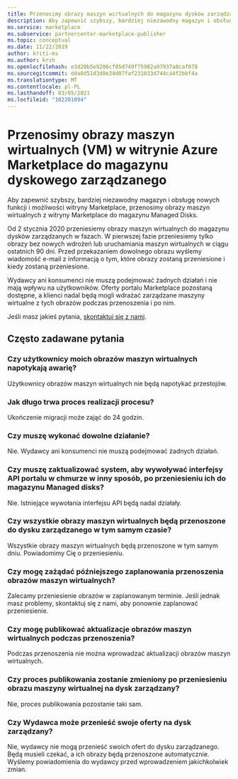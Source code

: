 ```yaml
---
title: Przenosimy obrazy maszyn wirtualnych do magazynu dysków zarządzanych w portalu Azure Marketplace
description: Aby zapewnić szybszy, bardziej niezawodny magazyn i obsługę nowych funkcji i możliwości witryny Marketplace, przenosimy obrazy maszyn wirtualnych z witryny Marketplace do magazynu Managed Disks.
ms.service: marketplace
ms.subservice: partnercenter-marketplace-publisher
ms.topic: conceptual
ms.date: 11/22/2019
author: kriti-ms
ms.author: krsh
ms.openlocfilehash: e3d20b5e9206cf05d749f75982a07937a8caf078
ms.sourcegitcommit: dda0d51d3d0e34d07faf231033d744ca4f2bbf4a
ms.translationtype: MT
ms.contentlocale: pl-PL
ms.lasthandoff: 03/05/2021
ms.locfileid: "102201094"
---
```

# <a name="were-moving-virtual-machine-vm-images-on-azure-marketplace-to-managed-disk-storage"></a>Przenosimy obrazy maszyn wirtualnych (VM) w witrynie Azure Marketplace do magazynu dyskowego zarządzanego

Aby zapewnić szybszy, bardziej niezawodny magazyn i obsługę nowych funkcji i możliwości witryny Marketplace, przenosimy obrazy maszyn wirtualnych z witryny Marketplace do magazynu Managed Disks.

Od 2 stycznia 2020 przeniesiemy obrazy maszyn wirtualnych do magazynu dysków zarządzanych w fazach. W pierwszej fazie przeniesiemy tylko obrazy bez nowych wdrożeń lub uruchamiania maszyn wirtualnych w ciągu ostatnich 90 dni. Przed przekazaniem dowolnego obrazu wyślemy wiadomość e-mail z informacją o tym, które obrazy zostaną przeniesione i kiedy zostaną przeniesione.

Wydawcy ani konsumenci nie muszą podejmować żadnych działań i nie mają wpływu na użytkowników. Oferty portalu Marketplace pozostaną dostępne, a klienci nadal będą mogli wdrażać zarządzane maszyny wirtualne z tych obrazów podczas przenoszenia i po nim.

Jeśli masz jakieś pytania, [skontaktuj się z nami](https://support.microsoft.com/supportforbusiness/productselection?sapId=48734891-ee9a-5d77-bf29-82bf8d8111ff).

## <a name="faqs"></a>Często zadawane pytania

### <a name="would-the-users-of-my-vm-images-experience-an-outage"></a>Czy użytkownicy moich obrazów maszyn wirtualnych napotykają awarię?

Użytkownicy obrazów maszyn wirtualnych nie będą napotykać przestojów. 

### <a name="how-long-does-it-take-for-the-process-to-complete"></a>Jak długo trwa proces realizacji procesu?

Ukończenie migracji może zająć do 24 godzin.

### <a name="do-i-need-to-take-any-action"></a>Czy muszę wykonać dowolne działanie?

Nie. Wydawcy ani konsumenci nie muszą podejmować żadnych działań.

### <a name="do-i-have-to-update-my-system-to-call-the-cloud-portal-apis-in-a-different-way-after-they-are-moved-to-managed-disk-storage"></a>Czy muszę zaktualizować system, aby wywoływać interfejsy API portalu w chmurze w inny sposób, po przeniesieniu ich do magazynu Managed disks?

Nie. Istniejące wywołania interfejsu API będą nadal działały.

### <a name="would-all-my-vm-images-be-moved-to-managed-disk-at-the-same-time"></a>Czy wszystkie obrazy maszyn wirtualnych będą przenoszone do dysku zarządzanego w tym samym czasie?

Wszystkie obrazy maszyn wirtualnych będą przenoszone w tym samym dniu. Powiadomimy Cię o przeniesieniu.

### <a name="can-i-request-to-schedule-the-move-of-my-vm-images-to-a-later-time"></a>Czy mogę zażądać późniejszego zaplanowania przenoszenia obrazów maszyn wirtualnych?

Zalecamy przeniesienie obrazów w zaplanowanym terminie. Jeśli jednak masz problemy, skontaktuj się z nami, aby ponownie zaplanować przeniesienie.

### <a name="can-i-publish-updates-to-my-vm-images-during-the-move"></a>Czy mogę publikować aktualizacje obrazów maszyn wirtualnych podczas przenoszenia?

Podczas przenoszenia nie można wprowadzać aktualizacji obrazów maszyn wirtualnych.

### <a name="will-the-publishing-process-change-after-my-vm-image-is-moved-to-managed-disk"></a>Czy proces publikowania zostanie zmieniony po przeniesieniu obrazu maszyny wirtualnej na dysk zarządzany?

Nie, proces publikowania pozostanie taki sam. 

### <a name="can-the-publisher-move-their-offers-to-managed-disk"></a>Czy Wydawca może przenieść swoje oferty na dysk zarządzany?

Nie, wydawcy nie mogą przenieść swoich ofert do dysku zarządzanego. Będą musieli czekać, a ich obrazy będą przenoszone automatycznie. Wyślemy powiadomienia do wydawcy przed wprowadzeniem jakichkolwiek zmian.
